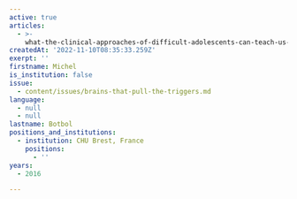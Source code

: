 ```yaml
---
active: true
articles:
  - >-
    what-the-clinical-approaches-of-difficult-adolescents-can-teach-us-about-e-syndrome
createdAt: '2022-11-10T08:35:33.259Z'
exerpt: ''
firstname: Michel
is_institution: false
issue:
  - content/issues/brains-that-pull-the-triggers.md
language:
  - null
  - null
lastname: Botbol
positions_and_institutions:
  - institution: CHU Brest, France
    positions:
      - ''
years:
  - 2016

---
```

